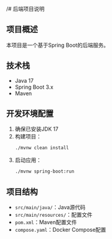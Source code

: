 /# 后端项目说明

## 项目概述
本项目是一个基于Spring Boot的后端服务。

## 技术栈
- Java 17
- Spring Boot 3.x
- Maven

## 开发环境配置
1. 确保已安装JDK 17
2. 构建项目：
   ```bash
   ./mvnw clean install
   ```
3. 启动应用：
   ```bash
   ./mvnw spring-boot:run
   ```

## 项目结构
- `src/main/java/`：Java源代码
- `src/main/resources/`：配置文件
- `pom.xml`：Maven配置文件
- `compose.yaml`：Docker Compose配置